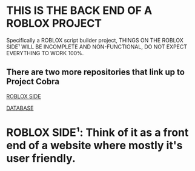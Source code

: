 # **THIS IS THE BACK END OF A ROBLOX PROJECT**

Specifically a ROBLOX script builder project,
THINGS ON THE ROBLOX SIDE¹ WILL BE INCOMPLETE AND NON-FUNCTIONAL,
DO NOT EXPECT EVERYTHING TO WORK 100%.

## There are two more repositories that link up to Project Cobra


[ROBLOX SIDE](https://github.com/ErringPaladin10-VTILServer/Project-Cobra-FRONTEND)

[DATABASE](https://github.com/ErringPaladin10-VTILServer/Project-Cobra-DATABASE)
 

# ROBLOX SIDE¹: Think of it as a front end of a website where mostly it's user friendly.
